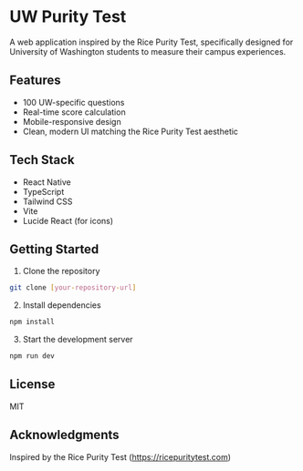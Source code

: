 # UW Purity Test

A web application inspired by the Rice Purity Test, specifically designed for University of Washington students to measure their campus experiences.

## Features

- 100 UW-specific questions
- Real-time score calculation
- Mobile-responsive design
- Clean, modern UI matching the Rice Purity Test aesthetic

## Tech Stack

- React Native
- TypeScript
- Tailwind CSS
- Vite
- Lucide React (for icons)

## Getting Started

1. Clone the repository
```bash
git clone [your-repository-url]
```

2. Install dependencies
```bash
npm install
```

3. Start the development server
```bash
npm run dev
```

## License

MIT

## Acknowledgments

Inspired by the Rice Purity Test (https://ricepuritytest.com)